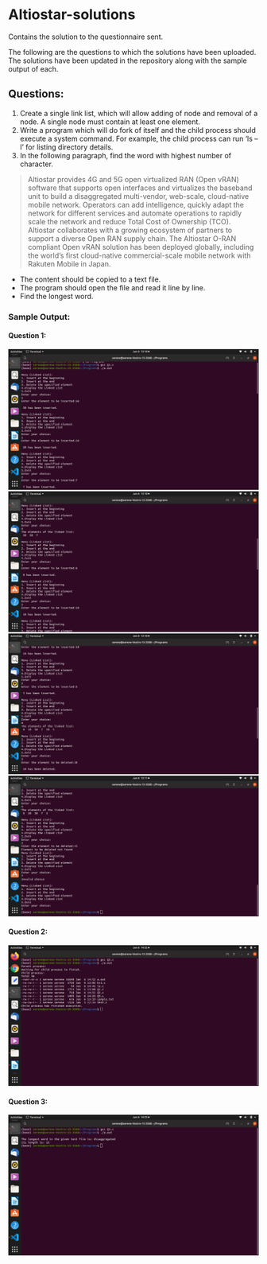 # Altiostar-solutions
Contains the solution to the questionnaire sent.

The following are the questions to which the solutions have been uploaded. The solutions have been updated in the repository along with the sample output of each.


## Questions:
1. Create a single link list, which will allow adding of node and removal of a node. A single node must contain at least one element.
2. Write a program which will do fork of itself and the child process should execute a system command. 
For example, the child process can run ‘ls –l’ for listing directory details.
3. In the following paragraph, find the word with highest number of character.
  >Altiostar provides 4G and 5G open virtualized RAN (Open vRAN) software that supports open interfaces and virtualizes the baseband unit to build a disaggregated multi-vendor, web-scale, cloud-native mobile network. Operators can add intelligence, quickly adapt the network for different services and automate operations to rapidly scale the network and reduce Total Cost of Ownership (TCO). Altiostar collaborates with a growing ecosystem of partners to support a diverse Open RAN supply chain. The Altiostar O-RAN compliant Open vRAN solution has been deployed globally, including the world’s first cloud-native commercial-scale mobile network with Rakuten Mobile in Japan.
  * The content should be copied to a text file.
  * The program should open the file and read it line by line.
  * Find the longest word.
  
  ### Sample Output:
  #### Question 1:
  ![Question1](Q10.png)
  ![Question1](Q11.png)
  ![Question1](Q12.png)
  ![Question1](Q13.png)
  #### Question 2:
   ![Question2](Q2.png)
  #### Question 3:  
   ![Question3](Q3.png)

